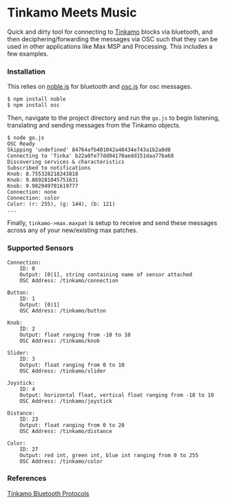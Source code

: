 # Tinkamo Meets Music
Quick and dirty tool for connecting to [Tinkamo](https://www.tinkamo.com) blocks via bluetooth, and then deciphering/forwarding the messages via OSC such that they can be used in other applications like Max MSP and Processing. This includes a few examples.

### Installation
This relies on [noble.js](https://github.com/noble) for bluetooth and [osc.js](https://www.npmjs.com/package/osc) for osc messages.  

```
$ npm install noble
$ npm install osc
```

Then, navigate to the project directory and run the `go.js` to begin listening, translating and sending messages from the Tinkamo objects.

```
$ node go.js
OSC Ready
Skipping 'undefined' 84764afb401042a48434e743a1b2a0d0
Connecting to 'Tinka' b22a0fe77dd04170aedd151daa77ba68
Discovering services & characteristics
Subscribed to notifications
Knob: 8.755328218243818
Knob: 9.869281045751631
Knob: 9.982949701619777
Connection: none
Connection: color
Color: (r: 255), (g: 144), (b: 121)
...
```

Finally, `tinkamo->max.maxpat` is setup to receive and send these messages across any of your new/existing max patches.

### Supported Sensors
```
Connection:
    ID: 0
    Output: [0|1], string containing name of sensor attached
    OSC Address: /tinkamo/connection

Button:
    ID: 1
    Output: [0|1]
    OSC Address: /tinkamo/button

Knob:
    ID: 2
    Output: float ranging from -10 to 10
    OSC Address: /tinkamo/knob

Slider:
    ID: 3
    Output: float ranging from 0 to 10
    OSC Address: /tinkamo/slider

Joystick:
    ID: 4
    Output: horizontal float, vertical float ranging from -10 to 10
    OSC Address: /tinkamo/joystick

Distance:
    ID: 23
    Output: float ranging from 0 to 20
    OSC Address: /tinkamo/distance

Color:
    ID: 27
    Output: red int, green int, blue int ranging from 0 to 255
    OSC Address: /tinkamo/color
```

### References
[Tinkamo Bluetooth Protocols](/protocols/protocols.md)

